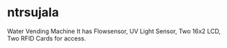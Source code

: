 # ntrsujala
Water Vending Machine 
It has Flowsensor, UV Light Sensor, Two 16x2 LCD, Two RFID Cards for access.
